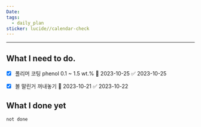 ```yaml
---
Date: 
tags:
  - daily_plan
sticker: lucide//calendar-check
---
```

---
## What I need to do.

- [x] 폴리머 코팅 phenol 0.1 ~ 1.5 wt.% 📅 2023-10-25 ✅ 2023-10-25
- [x] 볼 말린거 꺼내놓기 📅 2023-10-21 ✅ 2023-10-22




## What I done yet
```tasks
not done
```
